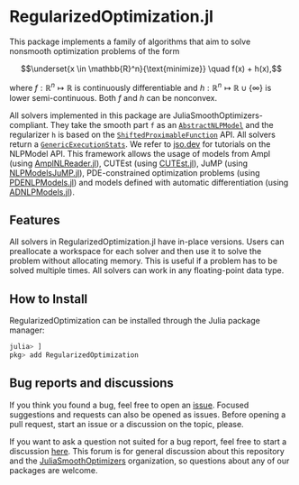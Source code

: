 # RegularizedOptimization.jl

This package implements a family of algorithms that aim to solve nonsmooth optimization problems of the form
```math
\underset{x \in \mathbb{R}^n}{\text{minimize}} \quad f(x) + h(x),
```
where $f : \mathbb{R}^n \mapsto \mathbb{R}$ is continuously differentiable and $h : \mathbb{R}^n \mapsto \mathbb{R} \cup \{\infty\}$ is lower semi-continuous.
Both $f$ and $h$ can be nonconvex.

All solvers implemented in this package are JuliaSmoothOptimizers-compliant. They take the smooth part `f` as an [`AbstractNLPModel`](https://github.com/JuliaSmoothOptimizers/NLPModels.jl) and the regularizer `h` is based on the [`ShiftedProximableFunction`](https://github.com/MaxenceGollier/ShiftedProximalOperators.jl) API. 
All solvers return a [`GenericExecutionStats`](https://github.com/JuliaSmoothOptimizers/SolverCore.jl/blob/16fc349908f46634f2c9acdddddb009b23634b71/src/stats.jl#L60).
We refer to [jso.dev](https://jso.dev) for tutorials on the NLPModel API. This framework allows the usage of models from Ampl (using [AmplNLReader.jl](https://github.com/JuliaSmoothOptimizers/AmplNLReader.jl)), CUTEst (using [CUTEst.jl](https://github.com/JuliaSmoothOptimizers/CUTEst.jl)), JuMP (using [NLPModelsJuMP.jl](https://github.com/JuliaSmoothOptimizers/NLPModelsJuMP.jl)), PDE-constrained optimization problems (using [PDENLPModels.jl](https://github.com/JuliaSmoothOptimizers/PDENLPModels.jl)) and models defined with automatic differentiation (using [ADNLPModels.jl](https://github.com/JuliaSmoothOptimizers/ADNLPModels.jl)).

## Features

All solvers in RegularizedOptimization.jl have in-place versions. 
Users can preallocate a workspace for each solver and then use it to solve the problem without allocating memory.
This is useful if a problem has to be solved multiple times.
All solvers can work in any floating-point data type.

## How to Install

RegularizedOptimization can be installed through the Julia package manager:

```julia
julia> ]
pkg> add RegularizedOptimization
```

## Bug reports and discussions

If you think you found a bug, feel free to open an [issue](https://github.com/JuliaSmoothOptimizers/Krylov.jl/issues).
Focused suggestions and requests can also be opened as issues. Before opening a pull request, start an issue or a discussion on the topic, please.

If you want to ask a question not suited for a bug report, feel free to start a discussion [here](https://github.com/JuliaSmoothOptimizers/Organization/discussions). This forum is for general discussion about this repository and the [JuliaSmoothOptimizers](https://github.com/JuliaSmoothOptimizers) organization, so questions about any of our packages are welcome.





